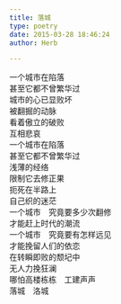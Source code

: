```yaml
---  
title: 落城  
type: poetry  
date: 2015-03-28 18:46:24  
author: Herb  

---  
```

一个城市在陷落  
甚至它都不曾繁华过  
城市的心已显败坏  
被翻掘的动脉  
看着傲立的破败  
互相悲哀    
一个城市在陷落  
甚至它都不曾繁华过  
浅薄的经络  
限制它去修正果  
扼死在半路上  
自己织的迷茫    
一个城市　究竟要多少次翻修  
才能赶上时代的潮流  
一个城市　究竟要有怎样远见  
才能挽留人们的依恋  
在转瞬即败的颓圮中  
无人力挽狂澜  
哪怕高楼栋栋　工建声声  
落城　洛城